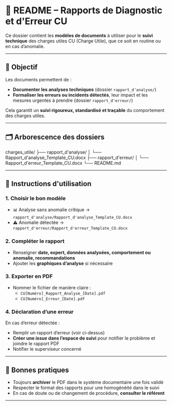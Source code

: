 # 📁 README – Rapports de Diagnostic et d'Erreur CU

Ce dossier contient les **modèles de documents** à utiliser pour le **suivi technique** des charges utiles CU (Charge Utile), que ce soit en routine ou en cas d’anomalie.

---

## 📌 Objectif

Les documents permettent de :
- **Documenter les analyses techniques** (dossier `rapport_d'analyse/`)
- **Formaliser les erreurs ou incidents détectés**, leur impact et les mesures urgentes à prendre (dossier `rapport_d'erreur/`)

Cela garantit un **suivi rigoureux, standardisé et traçable** du comportement des charges utiles.

---

## 🗂️ Arborescence des dossiers

charges_utile/
├── rapport_d'analyse/
│ └── Rapport_d'analyse_Template_CU.docx
├── rapport_d'erreur/
│ └── Rapport_d'erreur_Template_CU.docx
└── README.md


---

## 📝 Instructions d'utilisation

### 1. Choisir le bon modèle
- 📊 Analyse sans anomalie critique → `rapport_d'analyse/Rapport_d'analyse_Template_CU.docx`
- ⚠️ Anomalie détectée → `rapport_d'erreur/Rapport_d'erreur_Template_CU.docx`

### 2. Compléter le rapport
- Renseigner **date, expert, données analysées, comportement ou anomalie, recommandations**
- Ajouter les **graphiques d’analyse** si nécessaire

### 3. Exporter en PDF
- Nommer le fichier de manière claire :
  - `CU[Numéro]_Rapport_Analyse_[Date].pdf`
  - `CU[Numéro]_Erreur_[Date].pdf`

### 4. Déclaration d’une erreur
En cas d’erreur détectée :
- Remplir un rapport d’erreur (voir ci-dessus)
- **Créer une *issue* dans l’espace de suivi** pour notifier le problème et joindre le rapport PDF
- Notifier le superviseur concerné

---

## 📣 Bonnes pratiques

- Toujours **archiver** le PDF dans le système documentaire une fois validé
- Respecter le format des rapports pour une homogénéité dans le suivi
- En cas de doute ou de changement de procédure, **consulter le référent**

---

